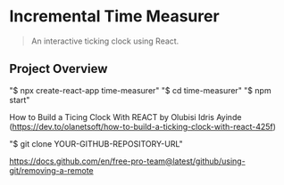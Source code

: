 # Incremental Time Measurer
>An interactive ticking clock using React.

## Project Overview

"$ npx create-react-app time-measurer"
"$ cd time-measurer"
"$ npm start"

How to Build a Ticing Clock With REACT by Olubisi Idris Ayinde (https://dev.to/olanetsoft/how-to-build-a-ticking-clock-with-react-425f)

"$ git clone YOUR-GITHUB-REPOSITORY-URL"

https://docs.github.com/en/free-pro-team@latest/github/using-git/removing-a-remote